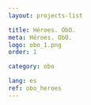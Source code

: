 ```yaml
---
layout: projects-list

title: Héroes. ObO.
meta: Héroes. ObO.
logo: obo_1.png
order: 1

category: obo

lang: es
ref: obo_heroes
---
```

